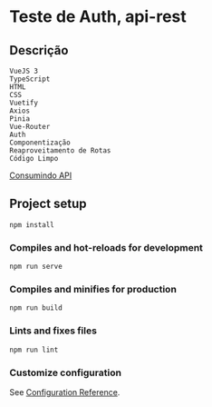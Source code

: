 # Teste de Auth, api-rest

## Descrição 
```
VueJS 3
TypeScript
HTML
CSS
Vuetify
Axios
Pinia
Vue-Router
Auth
Componentização
Reaproveitamento de Rotas
Código Limpo
```
[Consumindo API](https://fakestoreapi.com/docs#user)

## Project setup
```
npm install
```

### Compiles and hot-reloads for development
```
npm run serve
```

### Compiles and minifies for production
```
npm run build
```

### Lints and fixes files
```
npm run lint
```

### Customize configuration
See [Configuration Reference](https://cli.vuejs.org/config/).
